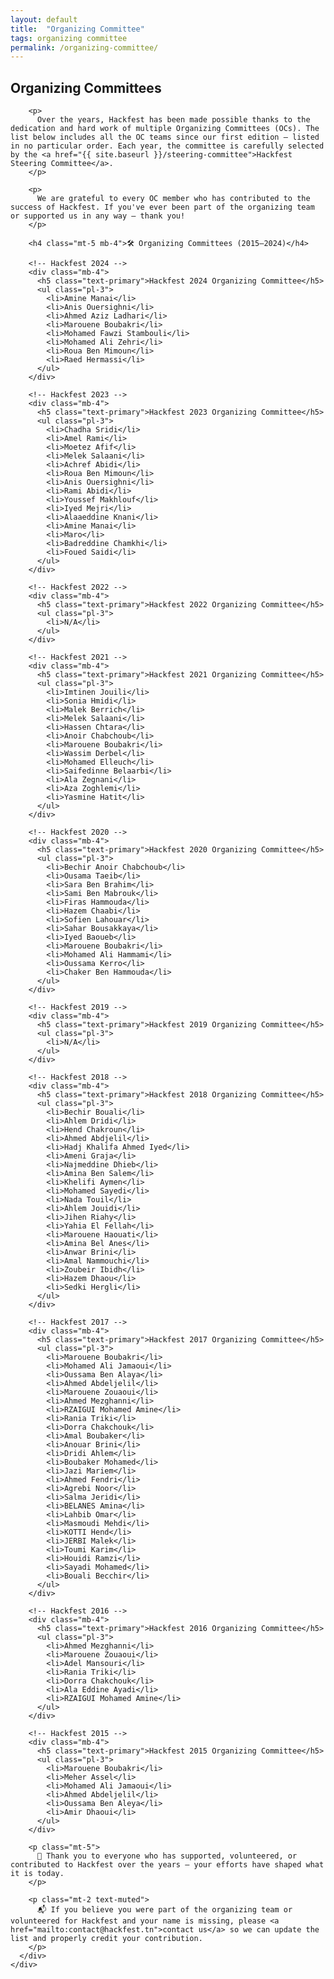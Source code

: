 ```yaml
---
layout: default
title:  "Organizing Committee"
tags: organizing committee
permalink: /organizing-committee/
---
```


<section class="content-section" id="oc">
  <div class="container">
    <div class="row">
      <div class="col-lg-10 mx-auto">
        <h2 class="mb-4">Organizing Committees</h2>

        <p>
          Over the years, Hackfest has been made possible thanks to the dedication and hard work of multiple Organizing Committees (OCs). The list below includes all the OC teams since our first edition — listed in no particular order. Each year, the committee is carefully selected by the <a href="{{ site.baseurl }}/steering-committee">Hackfest Steering Committee</a>.
        </p>

        <p>
          We are grateful to every OC member who has contributed to the success of Hackfest. If you've ever been part of the organizing team or supported us in any way — thank you!
        </p>

        <h4 class="mt-5 mb-4">🛠️ Organizing Committees (2015–2024)</h4>

        <!-- Hackfest 2024 -->
        <div class="mb-4">
          <h5 class="text-primary">Hackfest 2024 Organizing Committee</h5>
          <ul class="pl-3">
            <li>Amine Manai</li>
            <li>Anis Ouersighni</li>
            <li>Ahmed Aziz Ladhari</li>
            <li>Marouene Boubakri</li>
            <li>Mohamed Fawzi Stambouli</li>
            <li>Mohamed Ali Zehri</li>
            <li>Roua Ben Mimoun</li>
            <li>Raed Hermassi</li>
          </ul>
        </div>

        <!-- Hackfest 2023 -->
        <div class="mb-4">
          <h5 class="text-primary">Hackfest 2023 Organizing Committee</h5>
          <ul class="pl-3">
            <li>Chadha Sridi</li>
            <li>Amel Rami</li>
            <li>Moetez Afif</li>
            <li>Melek Salaani</li>
            <li>Achref Abidi</li>
            <li>Roua Ben Mimoun</li>
            <li>Anis Ouersighni</li>
            <li>Rami Abidi</li>
            <li>Youssef Makhlouf</li>
            <li>Iyed Mejri</li>
            <li>Alaaeddine Knani</li>
            <li>Amine Manai</li>
            <li>Maro</li>
            <li>Badreddine Chamkhi</li>
            <li>Foued Saidi</li>
          </ul>
        </div>

        <!-- Hackfest 2022 -->
        <div class="mb-4">
          <h5 class="text-primary">Hackfest 2022 Organizing Committee</h5>
          <ul class="pl-3">
            <li>N/A</li>
          </ul>
        </div>

        <!-- Hackfest 2021 -->
        <div class="mb-4">
          <h5 class="text-primary">Hackfest 2021 Organizing Committee</h5>
          <ul class="pl-3">
            <li>Imtinen Jouili</li>
            <li>Sonia Hmidi</li>
            <li>Malek Berrich</li>
            <li>Melek Salaani</li>
            <li>Hassen Chtara</li>
            <li>Anoir Chabchoub</li>
            <li>Marouene Boubakri</li>
            <li>Wassim Derbel</li>
            <li>Mohamed Elleuch</li>
            <li>Saifedinne Belaarbi</li>
            <li>Ala Zegnani</li>
            <li>Aza Zoghlemi</li>
            <li>Yasmine Hatit</li>
          </ul>
        </div>

        <!-- Hackfest 2020 -->
        <div class="mb-4">
          <h5 class="text-primary">Hackfest 2020 Organizing Committee</h5>
          <ul class="pl-3">
            <li>Bechir Anoir Chabchoub</li>
            <li>Ousama Taeib</li>
            <li>Sara Ben Brahim</li>
            <li>Sami Ben Mabrouk</li>
            <li>Firas Hammouda</li>
            <li>Hazem Chaabi</li>
            <li>Sofien Lahouar</li>
            <li>Sahar Bousakkaya</li>
            <li>Iyed Baoueb</li>
            <li>Marouene Boubakri</li>
            <li>Mohamed Ali Hammami</li>
            <li>Oussama Kerro</li>
            <li>Chaker Ben Hammouda</li>
          </ul>
        </div>

        <!-- Hackfest 2019 -->
        <div class="mb-4">
          <h5 class="text-primary">Hackfest 2019 Organizing Committee</h5>
          <ul class="pl-3">
            <li>N/A</li>
          </ul>
        </div>

        <!-- Hackfest 2018 -->
        <div class="mb-4">
          <h5 class="text-primary">Hackfest 2018 Organizing Committee</h5>
          <ul class="pl-3">
            <li>Bechir Bouali</li>
            <li>Ahlem Dridi</li>
            <li>Hend Chakroun</li>
            <li>Ahmed Abdjelil</li>
            <li>Hadj Khalifa Ahmed Iyed</li>
            <li>Ameni Graja</li>
            <li>Najmeddine Dhieb</li>
            <li>Amina Ben Salem</li>
            <li>Khelifi Aymen</li>
            <li>Mohamed Sayedi</li>
            <li>Nada Touil</li>
            <li>Ahlem Jouidi</li>
            <li>Jihen Riahy</li>
            <li>Yahia El Fellah</li>
            <li>Marouene Haouati</li>
            <li>Amina Bel Anes</li>
            <li>Anwar Brini</li>
            <li>Amal Nammouchi</li>
            <li>Zoubeir Ibidh</li>
            <li>Hazem Dhaou</li>
            <li>Sedki Hergli</li>
          </ul>
        </div>

        <!-- Hackfest 2017 -->
        <div class="mb-4">
          <h5 class="text-primary">Hackfest 2017 Organizing Committee</h5>
          <ul class="pl-3">
            <li>Marouene Boubakri</li>
            <li>Mohamed Ali Jamaoui</li>
            <li>Oussama Ben Alaya</li>
            <li>Ahmed Abdeljelil</li>
            <li>Marouene Zouaoui</li>
            <li>Ahmed Mezghanni</li>
            <li>RZAIGUI Mohamed Amine</li>
            <li>Rania Triki</li>
            <li>Dorra Chakchouk</li>
            <li>Amal Boubaker</li>
            <li>Anouar Brini</li>
            <li>Dridi Ahlem</li>
            <li>Boubaker Mohamed</li>
            <li>Jazi Mariem</li>
            <li>Ahmed Fendri</li>
            <li>Agrebi Noor</li>
            <li>Salma Jeridi</li>
            <li>BELANES Amina</li>
            <li>Lahbib Omar</li>
            <li>Masmoudi Mehdi</li>
            <li>KOTTI Hend</li>
            <li>JERBI Malek</li>
            <li>Toumi Karim</li>
            <li>Houidi Ramzi</li>
            <li>Sayadi Mohamed</li>
            <li>Bouali Becchir</li>
          </ul>
        </div>

        <!-- Hackfest 2016 -->
        <div class="mb-4">
          <h5 class="text-primary">Hackfest 2016 Organizing Committee</h5>
          <ul class="pl-3">
            <li>Ahmed Mezghanni</li>
            <li>Marouene Zouaoui</li>
            <li>Adel Mansouri</li>
            <li>Rania Triki</li>
            <li>Dorra Chakchouk</li>
            <li>Ala Eddine Ayadi</li>
            <li>RZAIGUI Mohamed Amine</li>
          </ul>
        </div>

        <!-- Hackfest 2015 -->
        <div class="mb-4">
          <h5 class="text-primary">Hackfest 2015 Organizing Committee</h5>
          <ul class="pl-3">
            <li>Marouene Boubakri</li>
            <li>Meher Assel</li>
            <li>Mohamed Ali Jamaoui</li>
            <li>Ahmed Abdeljelil</li>
            <li>Oussama Ben Aleya</li>
            <li>Amir Dhaoui</li>
          </ul>
        </div>

        <p class="mt-5">
          🙏 Thank you to everyone who has supported, volunteered, or contributed to Hackfest over the years — your efforts have shaped what it is today.
        </p>

        <p class="mt-2 text-muted">
          📬 If you believe you were part of the organizing team or volunteered for Hackfest and your name is missing, please <a href="mailto:contact@hackfest.tn">contact us</a> so we can update the list and properly credit your contribution.
        </p>
      </div>
    </div>
  </div>
</section>
